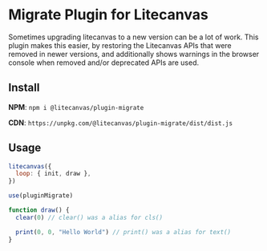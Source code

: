 # Migrate Plugin for Litecanvas

Sometimes upgrading litecanvas to a new version can be a lot of work. This plugin makes this easier, by restoring the Litecanvas APIs that were removed in newer versions, and additionally shows warnings in the browser console when removed and/or deprecated APIs are used.

## Install

**NPM**: `npm i @litecanvas/plugin-migrate`

**CDN**: `https://unpkg.com/@litecanvas/plugin-migrate/dist/dist.js`

## Usage

```js
litecanvas({
  loop: { init, draw },
})

use(pluginMigrate)

function draw() {
  clear(0) // clear() was a alias for cls()

  print(0, 0, "Hello World") // print() was a alias for text()
}
```
